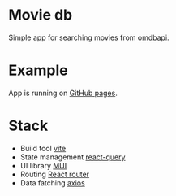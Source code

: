 # Movie db

Simple app for searching movies from [omdbapi](https://www.omdbapi.com).

# Example

App is running on [GitHub pages](https://radimkafka.github.io/movie-db/).

# Stack

- Build tool [vite](https://vitejs.dev/)
- State management [react-query](https://tanstack.com/query/)
- UI library [MUI](https://mui.com/)
- Routing [React router](https://reactrouter.com/)
- Data fatching [axios](https://axios-http.com/docs/intro)
